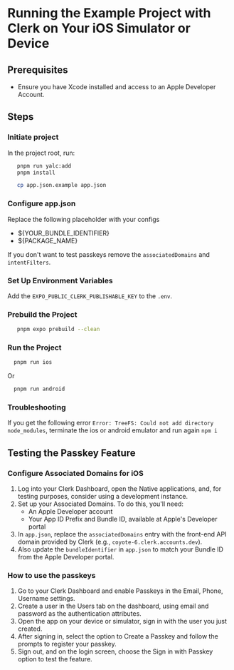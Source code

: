 # Running the Example Project with Clerk on Your iOS Simulator or Device

## Prerequisites

- Ensure you have Xcode installed and access to an Apple Developer Account.

## Steps

### Initiate project
In the project root, run:

```bash
   pnpm run yalc:add 
   pnpm install
```
```bash
   cp app.json.example app.json
```

### Configure app.json

Replace the following placeholder with your configs

- ${YOUR_BUNDLE_IDENTIFIER}
- ${PACKAGE_NAME}

If you don't want to test passkeys remove the `associatedDomains` and `intentFilters`.


### Set Up Environment Variables

Add the `EXPO_PUBLIC_CLERK_PUBLISHABLE_KEY` to the `.env`.


### Prebuild the Project

```bash
   pnpm expo prebuild --clean
```

### Run the Project

```bash
  pnpm run ios
```

Or 

```bash
  pnpm run android
```

### Troubleshooting

If you get the following error  `Error: TreeFS: Could not add directory node_modules`,
terminate the ios or android emulator and run again `npm i`

## Testing the Passkey Feature

### Configure Associated Domains for iOS

1. Log into your Clerk Dashboard, open the Native applications, and, for testing purposes, consider using a development instance.
2. Set up your Associated Domains. To do this, you'll need:
   - An Apple Developer account
   - Your App ID Prefix and Bundle ID, available at Apple's Developer portal
3. In `app.json`, replace the `associatedDomains` entry with the front-end API domain provided by Clerk (e.g., `coyote-6.clerk.accounts.dev`).
4. Also update the `bundleIdentifier` in `app.json` to match your Bundle ID from the Apple Developer portal.

### How to use the passkeys

1. Go to your Clerk Dashboard and enable Passkeys in the Email, Phone, Username settings.
2. Create a user in the Users tab on the dashboard, using email and password as the authentication attributes.
3. Open the app on your device or simulator, sign in with the user you just created.
4. After signing in, select the option to Create a Passkey and follow the prompts to register your passkey.
5. Sign out, and on the login screen, choose the Sign in with Passkey option to test the feature.


